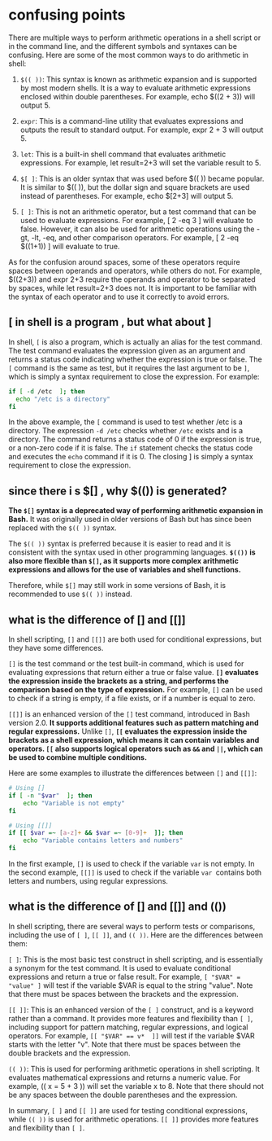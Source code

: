 # confusing points

There are multiple ways to perform arithmetic operations in a shell script or
in the command line, and the different symbols and syntaxes can be confusing.
Here are some of the most common ways to do arithmetic in shell:

1. `$(( ))`: This syntax is known as arithmetic expansion and is supported by
   most modern shells. It is a way to evaluate arithmetic expressions enclosed
   within double parentheses. For example, echo $((2 + 3)) will output 5.

2. `expr`: This is a command-line utility that evaluates expressions and
   outputs the result to standard output. For example, expr 2 + 3 will output
   5.

3. `let`: This is a built-in shell command that evaluates arithmetic
   expressions.  For example, let result=2+3 will set the variable result to 5.

4. `$[ ]`: This is an older syntax that was used before $(( )) became popular.
   It is similar to $(( )), but the dollar sign and square brackets are used
   instead of parentheses. For example, echo $[2+3] will output 5.

5. `[ ]`: This is not an arithmetic operator, but a test command that can be
   used to evaluate expressions. For example, [ 2 -eq 3  ] will evaluate to
   false.  However, it can also be used for arithmetic operations using the -gt,
   -lt, -eq, and other comparison operators. For example, [ 2 -eq $((1+1))  ]
   will evaluate to true.

As for the confusion around spaces, some of these operators require spaces
between operands and operators, while others do not. For example, $((2+3)) and
expr 2+3 require the operands and operator to be separated by spaces, while let
result=2+3 does not. It is important to be familiar with the syntax of each
operator and to use it correctly to avoid errors.


## [ in shell is a program , but what about  ]

In shell, `[` is also a program, which is actually an alias for the test
command.  The test command evaluates the expression given as an argument and
returns a status code indicating whether the expression is true or false. The
`[` command is the same as test, but it requires the last argument to be  `]`,
which is simply a syntax requirement to close the expression. For example: 

```bash
if [ -d /etc  ]; then
  echo "/etc is a directory"
fi
```

In the above example, the `[` command is used to test whether /etc is a
directory. The expression `-d /etc` checks whether `/etc` exists and is a
directory. The command returns a status code of 0 if the expression is true, or
a non-zero code if it is false. The `if` statement checks the status code and
executes the `echo` command if it is 0. The closing  ] is simply a syntax
requirement to close the expression.

## since there i s $[] , why  $(()) is generated?

**The `$[]` syntax is a deprecated way of performing arithmetic expansion in
Bash.** It was originally used in older versions of Bash but has since been
replaced with the `$(( ))` syntax.

The `$(( ))` syntax is preferred because it is easier to read and it is
consistent with the syntax used in other programming languages. **`$(())` is
also more flexible than `$[]`, as it supports more complex arithmetic
expressions and allows for the use of variables and shell functions.**

Therefore, while `$[]` may still work in some versions of Bash, it is
recommended to use `$(( ))` instead.

## what is the difference of [] and [[]]

In shell scripting, `[]` and `[[]]` are both used for conditional expressions,
but they have some differences.

`[]` is the test command or the test built-in command, which is used for
evaluating expressions that return either a true or false value. **`[]` evaluates
the expression inside the brackets as a string, and performs the comparison
based on the type of expression.** For example, `[]` can be used to check if a
string is empty, if a file exists, or if a number is equal to zero.

`[[]]` is an enhanced version of the `[]` test command, introduced in Bash
version 2.0. **It supports additional features such as pattern matching and
regular expressions.** Unlike `[]`, **`[[` evaluates the expression inside the
brackets as a shell expression, which means it can contain variables and
operators. `[[` also supports logical operators such as `&&` and `||`, which
can be used to combine multiple conditions.**

Here are some examples to illustrate the differences between `[]` and `[[]]`:

```bash
# Using []
if [ -n "$var"  ]; then
    echo "Variable is not empty"
fi

# Using [[]]
if [[ $var =~ [a-z]+ && $var =~ [0-9]+  ]]; then
    echo "Variable contains letters and numbers"
fi
```

In the first example, `[]` is used to check if the variable `var` is not empty.
In the second example, `[[]]` is used to check if the variable `var `contains
both letters and numbers, using regular expressions.

## what is the difference of [] and [[]] and (())

In shell scripting, there are several ways to perform tests or comparisons,
including the use of `[ ]`, `[[ ]]`, and `(( ))`. Here are the differences
between them:

`[ ]`: This is the most basic test construct in shell scripting, and is
essentially a synonym for the test command. It is used to evaluate conditional
expressions and return a true or false result. For example, `[ "$VAR" = "value"
]` will test if the variable $VAR is equal to the string "value". Note that
there must be spaces between the brackets and the expression.

`[[ ]]`: This is an enhanced version of the `[ ]` construct, and is a keyword
rather than a command. It provides more features and flexibility than `[ ]`,
including support for pattern matching, regular expressions, and logical
operators. For example, `[[ "$VAR" == v*  ]]` will test if the variable $VAR
starts with the letter "v". Note that there must be spaces between the double
brackets and the expression.

`(( ))`: This is used for performing arithmetic operations in shell scripting.
It evaluates mathematical expressions and returns a numeric value. For example,
(( x = 5 + 3  )) will set the variable x to 8. Note that there should not be
any spaces between the double parentheses and the expression.

In summary, `[ ]` and `[[ ]]` are used for testing conditional expressions,
while `(( ))` is used for arithmetic operations. `[[ ]]` provides more features
and flexibility than `[ ]`.

